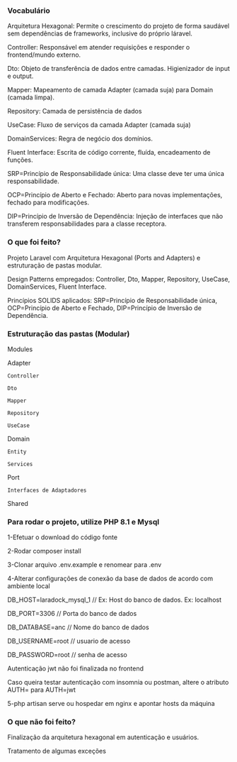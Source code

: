 ### Vocabulário
Arquitetura Hexagonal: Permite o crescimento do projeto de forma saudável sem dependências de frameworks, inclusive do próprio láravel.

Controller: Responsável em atender requisições e responder o frontend/mundo externo.

Dto: Objeto de transferência de dados entre camadas. Higienizador de input e output.

Mapper: Mapeamento de camada Adapter (camada suja) para Domain (camada limpa).

Repository: Camada de persistência de dados

UseCase: Fluxo de serviços da camada Adapter (camada suja)

DomainServices: Regra de negócio dos domínios.

Fluent Interface: Escrita de código corrente, fluída, encadeamento de funções.

SRP=Princípio de Responsabilidade única: Uma classe deve ter uma única responsabilidade.

OCP=Princípio de Aberto e Fechado: Aberto para novas implementações, fechado para modificações.

DIP=Princípio de Inversão de Dependência: Injeção de interfaces que não transferem responsabilidades para a classe receptora.


### O que foi feito?

Projeto Laravel com Arquitetura Hexagonal (Ports and Adapters) e estruturação de pastas modular.

Design Patterns empregados: Controller, Dto, Mapper, Repository, UseCase, DomainServices, Fluent Interface.

Princípios SOLIDS aplicados: SRP=Princípio de Responsabilidade única, OCP=Princípio de Aberto e Fechado, DIP=Princípio de Inversão de Dependência.


### Estruturação das pastas (Modular)

Modules

  Adapter
  
    Controller
    
    Dto
    
    Mapper
    
    Repository
    
    UseCase
    
  Domain
  
    Entity
    
    Services
    
  Port
  
    Interfaces de Adaptadores
    
Shared


### Para rodar o projeto, utilize PHP 8.1 e Mysql

1-Efetuar o download do código fonte

2-Rodar composer install

3-Clonar arquivo .env.example e renomear para .env

4-Alterar configurações de conexão da base de dados de acordo com ambiente local


DB_HOST=laradock_mysql_1 // Ex: Host do banco de dados. Ex: localhost

DB_PORT=3306 // Porta do banco de dados

DB_DATABASE=anc // Nome do banco de dados

DB_USERNAME=root // usuario de acesso

DB_PASSWORD=root // senha de acesso


Autenticação jwt não foi finalizada no frontend

Caso queira testar autenticação com insomnia ou postman, altere o atributo AUTH= para AUTH=jwt


5-php artisan serve ou hospedar em nginx e apontar hosts da máquina


### O que não foi feito?

Finalização da arquitetura hexagonal em autenticação e usuários.

Tratamento de algumas exceções
